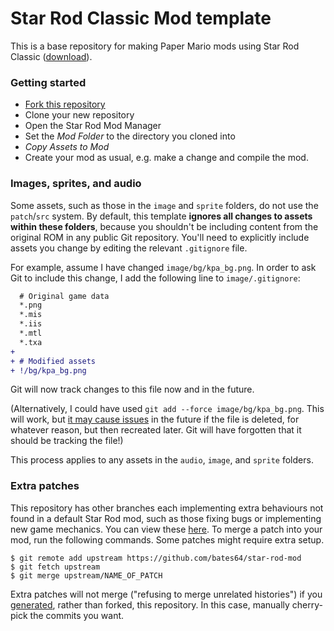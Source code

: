 # Star Rod Classic Mod template

This is a base repository for making Paper Mario mods using Star Rod Classic ([download](https://starhaven.dev/)).

### Getting started

* [Fork this repository](https://github.com/bates64/star-rod-mod/fork)
* Clone your new repository
* Open the Star Rod Mod Manager
* Set the _Mod Folder_ to the directory you cloned into
* _Copy Assets to Mod_
* Create your mod as usual, e.g. make a change and compile the mod.

### Images, sprites, and audio

Some assets, such as those in the `image` and `sprite` folders, do not use the `patch`/`src` system. By default, this template **ignores all changes to assets within these folders**, because you shouldn't be including content from the original ROM in any public Git repository. You'll need to explicitly include assets you change by editing the relevant `.gitignore` file.

For example, assume I have changed `image/bg/kpa_bg.png`. In order to ask Git to include this change, I add the following line to `image/.gitignore`:

```diff
  # Original game data
  *.png
  *.mis
  *.iis
  *.mtl
  *.txa
+
+ # Modified assets
+ !/bg/kpa_bg.png
```

Git will now track changes to this file now and in the future.

(Alternatively, I could have used `git add --force image/bg/kpa_bg.png`. This will work, but [it may cause issues](https://stackoverflow.com/a/42723384) in the future if the file is deleted, for whatever reason, but then recreated later. Git will have forgotten that it should be tracking the file!)

This process applies to any assets in the `audio`, `image`, and `sprite` folders.

### Extra patches

This repository has other branches each implementing extra behaviours not found in a default Star Rod mod, such as those fixing bugs or implementing new game mechanics. You can view these [here](https://github.com/bates64/star-rod-mod/pulls?q=is%3Apr+is%3Aopen+label%3Aextra). To merge a patch into your mod, run the following commands. Some patches might require extra setup.

```
$ git remote add upstream https://github.com/bates64/star-rod-mod
$ git fetch upstream
$ git merge upstream/NAME_OF_PATCH
```

Extra patches will not merge ("refusing to merge unrelated histories") if you [generated](https://github.com/nanaian/star-rod-mod/generate), rather than forked, this repository. In this case, manually cherry-pick the commits you want.
